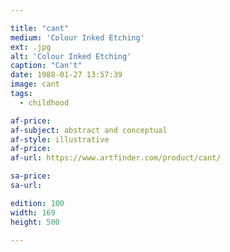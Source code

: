 ```yaml
---

title: "cant"
medium: 'Colour Inked Etching'
ext: .jpg
alt: 'Colour Inked Etching'
caption: "Can't"
date: 1988-01-27 13:57:39
image: cant
tags:
  - childhood

af-price:
af-subject: abstract and conceptual
af-style: illustrative
af-price:
af-url: https://www.artfinder.com/product/cant/

sa-price:
sa-url:

edition: 100
width: 169
height: 500

---
```

